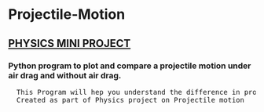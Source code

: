 # Projectile-Motion 

<h2><u>PHYSICS MINI PROJECT</u></h2>

<h3>Python program to plot and compare a projectile motion under air drag and without air drag.</h3>
<pre>
  This Program will hep you understand the difference in projectile motion under air drag and in vaccum.
  Created as part of Physics project on Projectile motion
 </pre>
